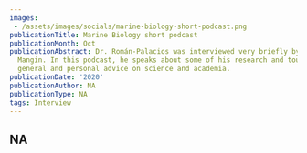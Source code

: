 ```yaml
---
images:   
 - /assets/images/socials/marine-biology-short-podcast.png
publicationTitle: Marine Biology short podcast
publicationMonth: Oct
publicationAbstract: Dr. Román-Palacios was interviewed very briefly by Dr. Katrina
  Mangin. In this podcast, he speaks about some of his research and touch upon some
  general and personal advice on science and academia.
publicationDate: '2020'
publicationAuthor: NA
publicationType: NA
tags: Interview
---
```


NA
---

